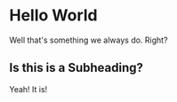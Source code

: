 # Hello World

Well that's something we always do. Right?

## Is this is a Subheading?

Yeah! It is!
